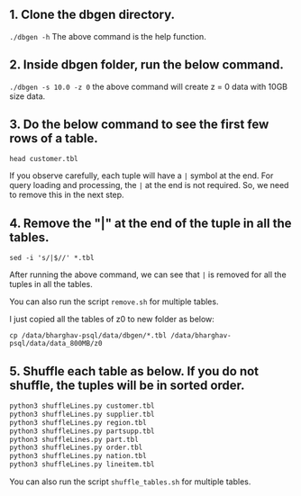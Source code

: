 ## 1. Clone the dbgen directory.
`./dbgen -h`
The above command is the help function.

## 2. Inside dbgen folder, run the below command.
`./dbgen -s 10.0 -z 0`
the above command will create z = 0 data with 10GB size data.

## 3. Do the below command to see the first few rows of a table.
`head customer.tbl`

If you observe carefully, each tuple will have a `|` symbol at the end.
For query loading and processing, the `|` at the end is not required. So, we need to remove this in the next step.

## 4. Remove the "|" at the end of the tuple in all the tables.
`sed -i 's/|$//' *.tbl`

After running the above command, we can see that `|` is removed for all the tuples in all the tables.

You can also run the script `remove.sh` for multiple tables.

I just copied all the tables of z0 to new folder as below:

`cp /data/bharghav-psql/data/dbgen/*.tbl /data/bharghav-psql/data/data_800MB/z0`

## 5. Shuffle each table as below. If you do not shuffle, the tuples will be in sorted order.
```bash
python3 shuffleLines.py customer.tbl
python3 shuffleLines.py supplier.tbl
python3 shuffleLines.py region.tbl
python3 shuffleLines.py partsupp.tbl
python3 shuffleLines.py part.tbl
python3 shuffleLines.py order.tbl
python3 shuffleLines.py nation.tbl
python3 shuffleLines.py lineitem.tbl
```

You can also run the script `shuffle_tables.sh` for multiple tables.
